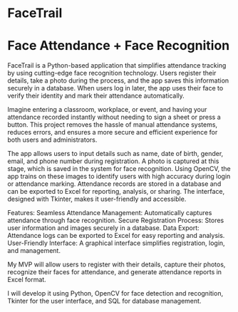# FaceTrail
# Face Attendance + Face Recognition

FaceTrail is a Python-based application that simplifies attendance tracking by using cutting-edge face recognition technology. Users register their details, take a photo during the process, and the app saves this information securely in a database. When users log in later, the app uses their face to verify their identity and mark their attendance automatically.

Imagine entering a classroom, workplace, or event, and having your attendance recorded instantly without needing to sign a sheet or press a button. This project removes the hassle of manual attendance systems, reduces errors, and ensures a more secure and efficient experience for both users and administrators.

The app allows users to input details such as name, date of birth, gender, email, and phone number during registration. A photo is captured at this stage, which is saved in the system for face recognition. Using OpenCV, the app trains on these images to identify users with high accuracy during login or attendance marking. Attendance records are stored in a database and can be exported to Excel for reporting, analysis, or sharing. The interface, designed with Tkinter, makes it user-friendly and accessible.

Features:
Seamless Attendance Management: Automatically captures attendance through face recognition.
Secure Registration Process: Stores user information and images securely in a database.
Data Export: Attendance logs can be exported to Excel for easy reporting and analysis.
User-Friendly Interface: A graphical interface simplifies registration, login, and management.

My MVP will allow users to register with their details, capture their photos, recognize their faces for attendance, and generate attendance reports in Excel format.

I will develop it using Python, OpenCV for face detection and recognition, Tkinter for the user interface, and SQL for database management.

